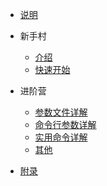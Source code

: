 * [说明](zh-cn/)
* 新手村
  * [介绍](zh-cn/zero/introduction.md)
  * [快速开始](zh-cn/zero/quickstart.md)
  
* 进阶营
  * [参数文件详解](zh-cn/hero/parameter-file-detail.md)
  * [命令行参数详解](zh-cn/hero/execution-parameter-detail.md)
  * [实用命令详解](zh-cn/hero/utility-functions-detail.md)
  * [其他](zh-cn/hero/others.md)
  
* [附录](zh-cn/hero/appendix.md)
